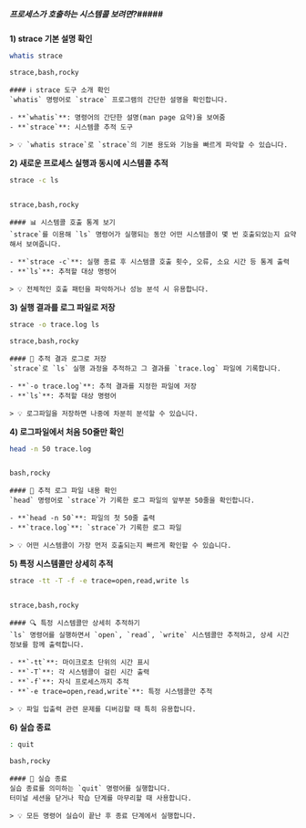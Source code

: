 ##### 프로세스가 호출하는 시스템콜 보려면?#####

**1) strace 기본 설명 확인**

```bash
whatis strace
```

```tech
strace,bash,rocky
```

```desc
#### ℹ️ strace 도구 소개 확인
`whatis` 명령어로 `strace` 프로그램의 간단한 설명을 확인합니다.

- **`whatis`**: 명령어의 간단한 설명(man page 요약)을 보여줌
- **`strace`**: 시스템콜 추적 도구

> 💡 `whatis strace`로 `strace`의 기본 용도와 기능을 빠르게 파악할 수 있습니다.
```

**2) 새로운 프로세스 실행과 동시에 시스템콜 추적**

```bash
strace -c ls
```

```no-err-check
```

```tech
strace,bash,rocky
```

```desc
#### 📊 시스템콜 호출 통계 보기
`strace`를 이용해 `ls` 명령어가 실행되는 동안 어떤 시스템콜이 몇 번 호출되었는지 요약해서 보여줍니다.

- **`strace -c`**: 실행 종료 후 시스템콜 호출 횟수, 오류, 소요 시간 등 통계 출력
- **`ls`**: 추적할 대상 명령어

> 💡 전체적인 호출 패턴을 파악하거나 성능 분석 시 유용합니다.
```

**3) 실행 결과를 로그 파일로 저장**

```bash
strace -o trace.log ls
```

```tech
strace,bash,rocky
```

```desc
#### 📝 추적 결과 로그로 저장
`strace`로 `ls` 실행 과정을 추적하고 그 결과를 `trace.log` 파일에 기록합니다.

- **`-o trace.log`**: 추적 결과를 지정한 파일에 저장
- **`ls`**: 추적할 대상 명령어

> 💡 로그파일을 저장하면 나중에 차분히 분석할 수 있습니다.
```

**4) 로그파일에서 처음 50줄만 확인**

```bash
head -n 50 trace.log
```
```no-err-check
```

```tech
bash,rocky
```

```desc
#### 📜 추적 로그 파일 내용 확인
`head` 명령어로 `strace`가 기록한 로그 파일의 앞부분 50줄을 확인합니다.

- **`head -n 50`**: 파일의 첫 50줄 출력
- **`trace.log`**: `strace`가 기록한 로그 파일

> 💡 어떤 시스템콜이 가장 먼저 호출되는지 빠르게 확인할 수 있습니다.
```

**5) 특정 시스템콜만 상세히 추적**

```bash
strace -tt -T -f -e trace=open,read,write ls
```
```no-err-check
```
```tech
strace,bash,rocky
```

```desc
#### 🔍 특정 시스템콜만 상세히 추적하기
`ls` 명령어를 실행하면서 `open`, `read`, `write` 시스템콜만 추적하고, 상세 시간 정보를 함께 출력합니다.

- **`-tt`**: 마이크로초 단위의 시간 표시
- **`-T`**: 각 시스템콜이 걸린 시간 출력
- **`-f`**: 자식 프로세스까지 추적
- **`-e trace=open,read,write`**: 특정 시스템콜만 추적

> 💡 파일 입출력 관련 문제를 디버깅할 때 특히 유용합니다.
```

**6) 실습 종료**

```bash
: quit
```

```tech
bash,rocky
```

```desc
#### 👋 실습 종료
실습 종료를 의미하는 `quit` 명령어를 실행합니다.  
터미널 세션을 닫거나 학습 단계를 마무리할 때 사용합니다.

> 💡 모든 명령어 실습이 끝난 후 종료 단계에서 실행합니다.
```
